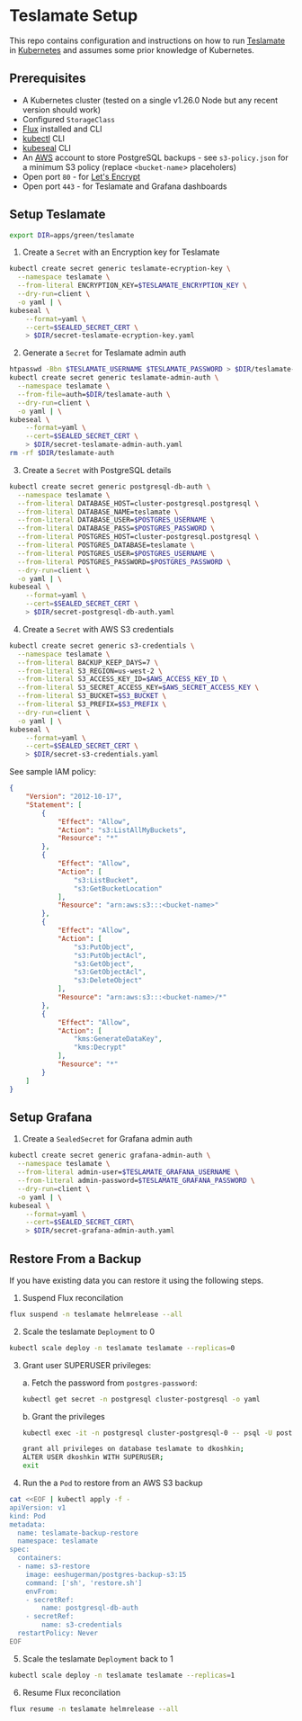 # Teslamate Setup

This repo contains configuration and instructions on how to run [Teslamate](https://github.com/adriankumpf/teslamate) in [Kubernetes](https://kubernetes.io/) and assumes some prior knowledge of Kubernetes. 

## Prerequisites

* A Kubernetes cluster (tested on a single v1.26.0 Node but any recent version should work)
* Configured `StorageClass`
* [Flux](https://fluxcd.io/flux/get-started/) installed and CLI
* [kubectl](https://kubernetes.io/docs/tasks/tools/#kubectl) CLI
* [kubeseal](https://github.com/bitnami-labs/sealed-secrets) CLI
* An [AWS](https://aws.amazon.com/) account to store PostgreSQL backups - see `s3-policy.json` for a minimum S3 policy (replace `<bucket-name`> placeholers)
* Open port `80` - for [Let's Encrypt](https://letsencrypt.org/)
* Open port `443` - for Teslamate and Grafana dashboards

## Setup Teslamate

```bash
export DIR=apps/green/teslamate
```

1. Create a `Secret` with an Encryption key for Teslamate

```bash
kubectl create secret generic teslamate-ecryption-key \
  --namespace teslamate \
  --from-literal ENCRYPTION_KEY=$TESLAMATE_ENCRYPTION_KEY \
  --dry-run=client \
  -o yaml | \
kubeseal \
    --format=yaml \
    --cert=$SEALED_SECRET_CERT \
    > $DIR/secret-teslamate-ecryption-key.yaml
```

2. Generate a `Secret` for Teslamate admin auth

```bash
htpasswd -Bbn $TESLAMATE_USERNAME $TESLAMATE_PASSWORD > $DIR/teslamate-auth
kubectl create secret generic teslamate-admin-auth \
  --namespace teslamate \
  --from-file=auth=$DIR/teslamate-auth \
  --dry-run=client \
  -o yaml | \
kubeseal \
    --format=yaml \
    --cert=$SEALED_SECRET_CERT \
    > $DIR/secret-teslamate-admin-auth.yaml
rm -rf $DIR/teslamate-auth
```

3. Create a `Secret` with PostgreSQL details

```bash
kubectl create secret generic postgresql-db-auth \
  --namespace teslamate \
  --from-literal DATABASE_HOST=cluster-postgresql.postgresql \
  --from-literal DATABASE_NAME=teslamate \
  --from-literal DATABASE_USER=$POSTGRES_USERNAME \
  --from-literal DATABASE_PASS=$POSTGRES_PASSWORD \
  --from-literal POSTGRES_HOST=cluster-postgresql.postgresql \
  --from-literal POSTGRES_DATABASE=teslamate \
  --from-literal POSTGRES_USER=$POSTGRES_USERNAME \
  --from-literal POSTGRES_PASSWORD=$POSTGRES_PASSWORD \
  --dry-run=client \
  -o yaml | \
kubeseal \
    --format=yaml \
    --cert=$SEALED_SECRET_CERT \
    > $DIR/secret-postgresql-db-auth.yaml
```

4. Create a `Secret` with AWS S3 credentials

```bash
kubectl create secret generic s3-credentials \
  --namespace teslamate \
  --from-literal BACKUP_KEEP_DAYS=7 \
  --from-literal S3_REGION=us-west-2 \
  --from-literal S3_ACCESS_KEY_ID=$AWS_ACCESS_KEY_ID \
  --from-literal S3_SECRET_ACCESS_KEY=$AWS_SECRET_ACCESS_KEY \
  --from-literal S3_BUCKET=$S3_BUCKET \
  --from-literal S3_PREFIX=$S3_PREFIX \
  --dry-run=client \
  -o yaml | \
kubeseal \
    --format=yaml \
    --cert=$SEALED_SECRET_CERT \
    > $DIR/secret-s3-credentials.yaml
```

See sample IAM policy:

```json
{
    "Version": "2012-10-17",
    "Statement": [
        {
            "Effect": "Allow",
            "Action": "s3:ListAllMyBuckets",
            "Resource": "*"
        },
        {
            "Effect": "Allow",
            "Action": [
                "s3:ListBucket",
                "s3:GetBucketLocation"
            ],
            "Resource": "arn:aws:s3:::<bucket-name>"
        },
        {
            "Effect": "Allow",
            "Action": [
                "s3:PutObject",
                "s3:PutObjectAcl",
                "s3:GetObject",
                "s3:GetObjectAcl",
                "s3:DeleteObject"
            ],
            "Resource": "arn:aws:s3:::<bucket-name>/*"
        },
        {
            "Effect": "Allow",
            "Action": [
                "kms:GenerateDataKey",
                "kms:Decrypt"
            ],
            "Resource": "*"
        }
    ]
}
```

## Setup Grafana

1. Create a `SealedSecret` for Grafana admin auth

```bash
kubectl create secret generic grafana-admin-auth \
  --namespace teslamate \
  --from-literal admin-user=$TESLAMATE_GRAFANA_USERNAME \
  --from-literal admin-password=$TESLAMATE_GRAFANA_PASSWORD \
  --dry-run=client \
  -o yaml | \
kubeseal \
    --format=yaml \
    --cert=$SEALED_SECRET_CERT\
    > $DIR/secret-grafana-admin-auth.yaml
```

## Restore From a Backup

If you have existing data you can restore it using the following steps.

1. Suspend Flux reconcilation

```bash
flux suspend -n teslamate helmrelease --all
```

2. Scale the teslamate `Deployment` to 0

```bash
kubectl scale deploy -n teslamate teslamate --replicas=0
```

3. Grant user SUPERUSER privileges: 

    a. Fetch the password from `postgres-password`:
    ```bash
    kubectl get secret -n postgresql cluster-postgresql -o yaml
    ```

    b. Grant the privileges
    ```bash
    kubectl exec -it -n postgresql cluster-postgresql-0 -- psql -U postgres -d teslamate
    
    grant all privileges on database teslamate to dkoshkin;
    ALTER USER dkoshkin WITH SUPERUSER;
    exit
    ```

4. Run the a `Pod` to restore from an AWS S3 backup

```bash
cat <<EOF | kubectl apply -f -
apiVersion: v1
kind: Pod
metadata:
  name: teslamate-backup-restore
  namespace: teslamate
spec:
  containers:
  - name: s3-restore
    image: eeshugerman/postgres-backup-s3:15
    command: ['sh', 'restore.sh']
    envFrom:
    - secretRef:
        name: postgresql-db-auth
    - secretRef:
        name: s3-credentials
  restartPolicy: Never
EOF
``` 

5. Scale the teslamate `Deployment` back to 1

```bash
kubectl scale deploy -n teslamate teslamate --replicas=1
```

6. Resume Flux reconcilation

```bash
flux resume -n teslamate helmrelease --all
```
